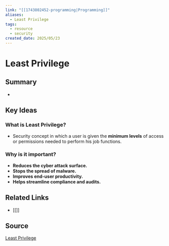 ```yaml
---
link: "[[1743802452-programming|Programming]]"
aliases:
  - Least Privilege
tags:
  - resource
  - security
created_date: 2025/05/23
---
```

# Least Privilege
## Summary
- 
## Key Ideas
### What is Least Privilege?
- Security concept in which a user is given the **minimum levels** of access or permissions needed to perform his job functions.
### Why is it important?
- **Reduces the cyber attack surface.**
- **Stops the spread of malware.**
- **Improves end-user productivity.**
- **Helps streamline compliance and audits.**
## Related Links
- [[]]
## Source
[Least Privilege](https://www.cyberark.com/what-is/least-privilege/) 